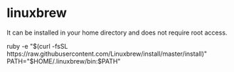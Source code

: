 # linuxbrew

<!--
ID: ffe93a67-ea85-4394-8556-9459894d6288
Status: draft
Date: 2017-05-30T14:20:00
Modified: 2017-05-30T14:20:00
wp_id: 436
-->

It can be installed in your home directory and does not require root access.

ruby -e "$(curl -fsSL https://raw.githubusercontent.com/Linuxbrew/install/master/install)"
PATH="$HOME/.linuxbrew/bin:$PATH"
